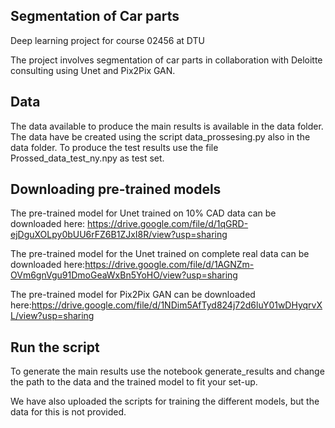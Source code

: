 ## Segmentation of Car parts 
Deep learning project for course 02456 at DTU

The project involves segmentation of car parts in collaboration with Deloitte consulting using Unet and Pix2Pix GAN.

## Data
The data available to produce the main results is available in the data folder. The data have be created using the script data_prossesing.py also in the data folder. To produce the test results use the file Prossed_data_test_ny.npy as test set.

## Downloading pre-trained models
The pre-trained model for Unet trained on 10% CAD data can be downloaded here: https://drive.google.com/file/d/1qGRD-ejDguXOLpy0bUU6rFZ6B1ZJxI8R/view?usp=sharing

The pre-trained model for the Unet trained on complete real data can be downloaded here:https://drive.google.com/file/d/1AGNZm-OVm6gnVgu91DmoGeaWxBn5YoHO/view?usp=sharing

The pre-trained model for Pix2Pix GAN can be downloaded here:https://drive.google.com/file/d/1NDim5AfTyd824j72d6luY01wDHyqrvXL/view?usp=sharing

## Run the script
To generate the main results use the notebook generate_results and change the path to the data and the trained model to fit your set-up.

We have also uploaded the scripts for training the different models, but the data for this is not provided.

